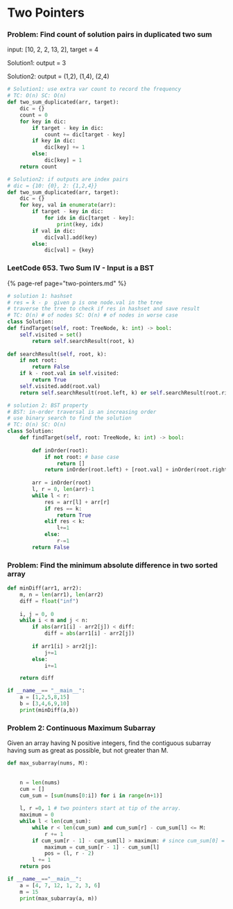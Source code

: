 # Two Pointers

### Problem: Find count of solution pairs in duplicated two sum

input:  \[10, 2, 2, 13, 2\], target = 4 

Solution1: output = 3  

Solution2: output =  \(1,2\), \(1,4\), \(2,4\) 

```python
# Solution1: use extra var count to record the frequency 
# TC: O(n) SC: O(n)
def two_sum_duplicated(arr, target):
    dic = {}
    count = 0 
    for key in dic:
        if target - key in dic:
            count += dic[target - key]
        if key in dic:
            dic[key] += 1
        else:
            dic[key] = 1
    return count 
```

```python
# Solution2: if outputs are index pairs
# dic = {10: {0}, 2: {1,2,4}}
def two_sum_duplicated(arr, target):
    dic = {}
    for key, val in enumerate(arr):
        if target - key in dic:
            for idx in dic[target - key]:
                print(key, idx)
        if val in dic:
            dic[val].add(key)
        else:
            dic[val] = {key}
```

### **LeetCode 653. Two Sum IV - Input is a BST**

{% page-ref page="two-pointers.md" %}

```python
# solution 1: hashset 
# res = k - p  given p is one node.val in the tree 
# traverse the tree to check if res in hashset and save result 
# TC: O(n) # of nodes SC: O(n) # of nodes in worse case
class Solution:
def findTarget(self, root: TreeNode, k: int) -> bool:
    self.visited = set()
        return self.searchResult(root, k)
    
def searchResult(self, root, k):
    if not root:
        return False 
    if k - root.val in self.visited:
        return True 
    self.visited.add(root.val)
    return self.searchResult(root.left, k) or self.searchResult(root.right, k)
```

```python
# solution 2: BST property
# BST: in-order traversal is an increasing order 
# use binary search to find the solution 
# TC: O(n) SC: O(n)
class Solution:
    def findTarget(self, root: TreeNode, k: int) -> bool:
        
        def inOrder(root):
            if not root: # base case 
                return []
            return inOrder(root.left) + [root.val] + inOrder(root.right)
        
        arr = inOrder(root)
        l, r = 0, len(arr)-1
        while l < r:
            res = arr[l] + arr[r]
            if res == k:
                return True 
            elif res < k:
                l+=1
            else:
                r-=1
        return False
```

### **Problem: Find the minimum absolute difference in two sorted array**

```python
def minDiff(arr1, arr2):
    m, n = len(arr1), len(arr2)
    diff = float("inf")
    
    i, j = 0, 0
    while i < m and j < n:
        if abs(arr1[i] - arr2[j]) < diff:
            diff = abs(arr1[i] - arr2[j])
        
        if arr1[i] > arr2[j]:
            j+=1
        else:
            i+=1

    return diff

if __name__== "__main__":
    a = [1,2,5,8,15]
    b = [3,4,6,9,10]
    print(minDiff(a,b))
```

### Problem 2: Continuous Maximum Subarray

Given an array having N positive integers, find the contiguous subarray having sum as great as possible, but not greater than M.

```python
def max_subarray(nums, M):
    
   
    n = len(nums)
    cum = []
    cum_sum = [sum(nums[0:i]) for i in range(n+1)]
   
    l, r =0, 1 # two pointers start at tip of the array.
    maximum = 0
    while l < len(cum_sum):
        while r < len(cum_sum) and cum_sum[r] - cum_sum[l] <= M:
            r += 1
        if cum_sum[r - 1] - cum_sum[l] > maximum: # since cum_sum[0] = 0, thus r always > 0.
            maximum = cum_sum[r - 1] - cum_sum[l]
            pos = (l, r - 2)
        l += 1
    return pos

if __name__=="__main__":
    a = [4, 7, 12, 1, 2, 3, 6]
    m = 15
    print(max_subarray(a, m))
```

